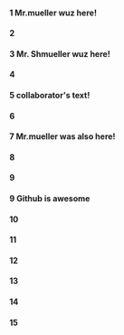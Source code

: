 #### 1 Mr.mueller wuz here!
#### 2
#### 3 Mr. Shmueller wuz here!
#### 4
#### 5 collaborator's text!
#### 6
#### 7 Mr.mueller was also here!
#### 8

#### 9 

#### 9 Github is awesome

#### 10
#### 11
#### 12
#### 13
#### 14
#### 15
